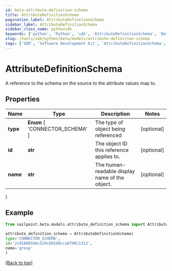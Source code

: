 ```yaml
---
id: beta-attribute-definition-schema
title: AttributeDefinitionSchema
pagination_label: AttributeDefinitionSchema
sidebar_label: AttributeDefinitionSchema
sidebar_class_name: pythonsdk
keywords: ['python', 'Python', 'sdk', 'AttributeDefinitionSchema', 'BetaAttributeDefinitionSchema'] 
slug: /tools/sdk/python/beta/models/attribute-definition-schema
tags: ['SDK', 'Software Development Kit', 'AttributeDefinitionSchema', 'BetaAttributeDefinitionSchema']
---
```


# AttributeDefinitionSchema

A reference to the schema on the source to the attribute values map to.

## Properties

Name | Type | Description | Notes
------------ | ------------- | ------------- | -------------
**type** |  **Enum** [  'CONNECTOR_SCHEMA' ] | The type of object being referenced | [optional] 
**id** | **str** | The object ID this reference applies to. | [optional] 
**name** | **str** | The human-readable display name of the object. | [optional] 
}

## Example

```python
from sailpoint.beta.models.attribute_definition_schema import AttributeDefinitionSchema

attribute_definition_schema = AttributeDefinitionSchema(
type='CONNECTOR_SCHEMA',
id='2c91808568c529c60168cca6f90c1313',
name='group'
)

```
[[Back to top]](#) 

